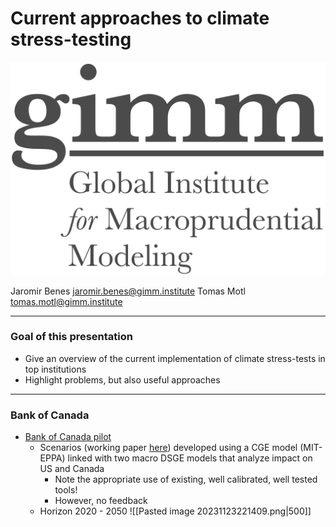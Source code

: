 # Current approaches to climate stress-testing

![GIMM-right|180](gimm-alt-white-bkg.png)

Jaromir Benes jaromir.benes@gimm.institute
Tomas Motl tomas.motl@gimm.institute

---
### Goal of this presentation

* Give an overview of the current implementation of climate stress-tests in top institutions
* Highlight problems, but also useful approaches

---

### Bank of Canada

* [Bank of Canada pilot](https://www.bankofcanada.ca/wp-content/uploads/2021/11/BoC-OSFI-Using-Scenario-Analysis-to-Assess-Climate-Transition-Risk.pdf)
	* Scenarios (working paper [here](https://www.bankofcanada.ca/2022/01/staff-discussion-paper-2022-1/)) developed using a CGE model (MIT-EPPA) linked with two macro DSGE models that analyze impact on US and Canada
		* Note the appropriate use of existing, well calibrated, well tested tools! 
		* However, no feedback
	* Horizon 2020 - 2050
![[Pasted image 20231123221409.png|500]]
